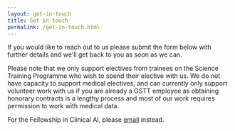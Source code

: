 ```yaml
---
layout: get-in-touch
title: Get in touch
permalink: /get-in-touch.html
---
```


If you would like to reach out to us please submit the form below with further details and we'll get back to you as soon as we can.

Please note that we only support electives from trainees on the Science Training Programme who wish to spend their elective with us. We 
do not have capacity to support medical electives, and can currently only support volunteer work with us if you are already a GSTT employee 
as obtaining honorary contracts is a lengthy process and most of our work requires permission to work with medical data. 


For the Fellowship in Clinical AI, please [email](mailto:gstt.aifellowship@nhs.net) instead.

